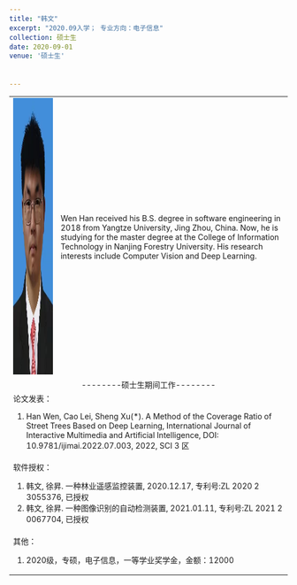 ```yaml
---
title: "韩文"
excerpt: "2020.09入学； 专业方向：电子信息"
collection: 硕士生
date: 2020-09-01
venue: '硕士生'


---
```

<table border="0" >
<tr>
  <td> <img src='/images/wen.jpg' height="500" width="408">  </td>
  <td>Wen Han received his B.S. degree in software engineering in 2018 from Yangtze University, Jing Zhou, China. Now, he is studying for the master degree at the College of Information Technology in Nanjing Forestry University. His research interests include Computer Vision and Deep Learning.</td>
</tr>

<tr>
<td colspan="2" align="center">--------硕士生期间工作--------
</td>
</tr>

<tr>
<td colspan="2">论文发表：
<ol class="level_1">
<li> Han Wen, Cao Lei, Sheng Xu(*). A Method of the Coverage Ratio of Street Trees Based on Deep Learning, International Journal of Interactive Multimedia and Artificial Intelligence, DOI: 10.9781/ijimai.2022.07.003, 2022, SCI 3 区 </li>
</ol>
</td>
</tr>

<tr>
<td colspan="2">软件授权：
<ol class="level_1">
<li> 韩文, 徐昇. 一种林业遥感监控装置, 2020.12.17, 专利号:ZL 2020 2 3055376, 已授权 </li>
<li> 韩文, 徐昇. 一种图像识别的自动检测装置, 2021.01.11, 专利号:ZL 2021 2 0067704, 已授权 </li>
</ol>
</td>
</tr>

<tr>
<td colspan="2">其他：
<ol class="level_1">
<li> 2020级，专硕，电子信息，一等学业奖学金，金额：12000 </li>
</ol>
</td>
</tr>

</table>